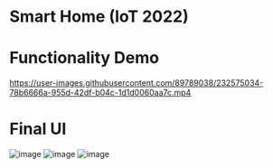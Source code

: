 # Smart Home (IoT 2022)

# Functionality Demo
https://user-images.githubusercontent.com/89789038/232575034-78b6666a-955d-42df-b04c-1d1d0060aa7c.mp4

# Final UI
![image](https://user-images.githubusercontent.com/89789038/232574574-5e715d5f-6c52-4207-8bde-8834fb9a1a4c.png)
![image](https://user-images.githubusercontent.com/89789038/232574596-9c97c57c-5467-40e7-a96c-57b00be8b79a.png)
![image](https://user-images.githubusercontent.com/89789038/232574619-299f3667-ddb2-4523-964d-2a2f9994bc23.png)
